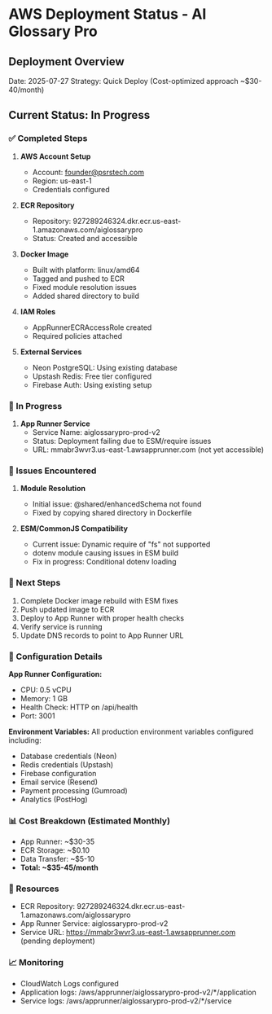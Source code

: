 # AWS Deployment Status - AI Glossary Pro

## Deployment Overview
Date: 2025-07-27
Strategy: Quick Deploy (Cost-optimized approach ~$30-40/month)

## Current Status: In Progress

### ✅ Completed Steps

1. **AWS Account Setup**
   - Account: founder@psrstech.com
   - Region: us-east-1
   - Credentials configured

2. **ECR Repository**
   - Repository: 927289246324.dkr.ecr.us-east-1.amazonaws.com/aiglossarypro
   - Status: Created and accessible

3. **Docker Image**
   - Built with platform: linux/amd64
   - Tagged and pushed to ECR
   - Fixed module resolution issues
   - Added shared directory to build

4. **IAM Roles**
   - AppRunnerECRAccessRole created
   - Required policies attached

5. **External Services**
   - Neon PostgreSQL: Using existing database
   - Upstash Redis: Free tier configured
   - Firebase Auth: Using existing setup

### 🔄 In Progress

1. **App Runner Service**
   - Service Name: aiglossarypro-prod-v2
   - Status: Deployment failing due to ESM/require issues
   - URL: mmabr3wvr3.us-east-1.awsapprunner.com (not yet accessible)

### 🚧 Issues Encountered

1. **Module Resolution**
   - Initial issue: @shared/enhancedSchema not found
   - Fixed by copying shared directory in Dockerfile

2. **ESM/CommonJS Compatibility**
   - Current issue: Dynamic require of "fs" not supported
   - dotenv module causing issues in ESM build
   - Fix in progress: Conditional dotenv loading

### 📝 Next Steps

1. Complete Docker image rebuild with ESM fixes
2. Push updated image to ECR
3. Deploy to App Runner with proper health checks
4. Verify service is running
5. Update DNS records to point to App Runner URL

### 🔧 Configuration Details

**App Runner Configuration:**
- CPU: 0.5 vCPU
- Memory: 1 GB
- Health Check: HTTP on /api/health
- Port: 3001

**Environment Variables:**
All production environment variables configured including:
- Database credentials (Neon)
- Redis credentials (Upstash)
- Firebase configuration
- Email service (Resend)
- Payment processing (Gumroad)
- Analytics (PostHog)

### 📊 Cost Breakdown (Estimated Monthly)
- App Runner: ~$30-35
- ECR Storage: ~$0.10
- Data Transfer: ~$5-10
- **Total: ~$35-45/month**

### 🔗 Resources
- ECR Repository: 927289246324.dkr.ecr.us-east-1.amazonaws.com/aiglossarypro
- App Runner Service: aiglossarypro-prod-v2
- Service URL: https://mmabr3wvr3.us-east-1.awsapprunner.com (pending deployment)

### 📈 Monitoring
- CloudWatch Logs configured
- Application logs: /aws/apprunner/aiglossarypro-prod-v2/*/application
- Service logs: /aws/apprunner/aiglossarypro-prod-v2/*/service